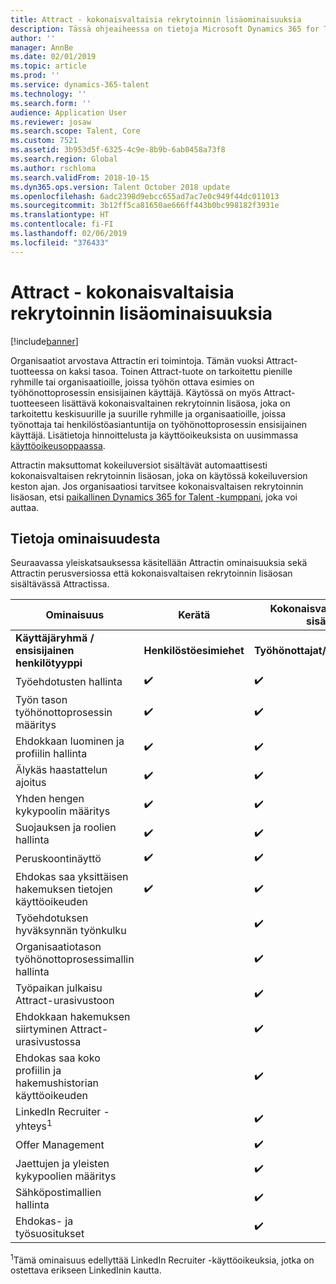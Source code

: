 ```yaml
---
title: Attract - kokonaisvaltaisia rekrytoinnin lisäominaisuuksia
description: Tässä ohjeaiheessa on tietoja Microsoft Dynamics 365 for Talent Attractin lisäosan kokonaisvaltaisista rekrytointiominaisuuksista.
author: ''
manager: AnnBe
ms.date: 02/01/2019
ms.topic: article
ms.prod: ''
ms.service: dynamics-365-talent
ms.technology: ''
ms.search.form: ''
audience: Application User
ms.reviewer: josaw
ms.search.scope: Talent, Core
ms.custom: 7521
ms.assetid: 3b953d5f-6325-4c9e-8b9b-6ab0458a73f8
ms.search.region: Global
ms.author: rschloma
ms.search.validFrom: 2018-10-15
ms.dyn365.ops.version: Talent October 2018 update
ms.openlocfilehash: 6adc2398d9ebcc655ad7ac7e0c949f44dc011013
ms.sourcegitcommit: 3b12ff5ca81650ae666ff443b0bc998182f3931e
ms.translationtype: HT
ms.contentlocale: fi-FI
ms.lasthandoff: 02/06/2019
ms.locfileid: "376433"
---
```

# <a name="attract-comprehensive-hiring-add-on-capabilities"></a>Attract - kokonaisvaltaisia rekrytoinnin lisäominaisuuksia

[!include[banner](../includes/banner.md)]

Organisaatiot arvostava Attractin eri toimintoja. Tämän vuoksi Attract-tuotteessa on kaksi tasoa. Toinen Attract-tuote on tarkoitettu pienille ryhmille tai organisaatioille, joissa työhön ottava esimies on työhönottoprosessin ensisijainen käyttäjä. Käytössä on myös Attract-tuotteeseen lisättävä kokonaisvaltainen rekrytoinnin lisäosa, joka on tarkoitettu keskisuurille ja suurille ryhmille ja organisaatioille, joissa työnottaja tai henkilöstöasiantuntija on työhönottoprosessin ensisijainen käyttäjä.
Lisätietoja hinnoittelusta ja käyttöoikeuksista on uusimmassa [käyttöoikeusoppaassa](https://mbs.microsoft.com/Files/public/365/Dynamics365LicensingGuide.pdf).

Attractin maksuttomat kokeiluversiot sisältävät automaattisesti kokonaisvaltaisen rekrytoinnin lisäosan, joka on käytössä kokeiluversion keston ajan. Jos organisaatiosi tarvitsee kokonaisvaltaisen rekrytoinnin lisäosan, etsi [paikallinen Dynamics 365 for Talent -kumppani](https://dynamics.microsoft.com/partners/find-a-partner/), joka voi auttaa.

## <a name="capability-details"></a>Tietoja ominaisuudesta

Seuraavassa yleiskatsauksessa käsitellään Attractin ominaisuuksia sekä Attractin perusversiossa että kokonaisvaltaisen rekrytoinnin lisäosan sisältävässä Attractissa.

| **Ominaisuus**                                           | **Kerätä**         | **Kokonaisvaltaisen rekrytoinnin sisältävä Attract** |
|----------------------------------------------------------|---------------------|---------------------------------------|
| **Käyttäjäryhmä / ensisijainen** **henkilötyyppi**                      | **Henkilöstöesimiehet** | **Työhönottajat/henkilöstöasiantuntijat**    |
| Työehdotusten hallinta                                | :heavy_check_mark:   | :heavy_check_mark:                    |
| Työn tason työhönottoprosessin määritys                    | :heavy_check_mark:   | :heavy_check_mark:                    |
| Ehdokkaan luominen ja profiilin hallinta                  | :heavy_check_mark:   | :heavy_check_mark:                    |
| Älykäs haastattelun ajoitus                         | :heavy_check_mark:  | :heavy_check_mark:                    |
| Yhden hengen kykypoolin määritys                        | :heavy_check_mark:   | :heavy_check_mark:                    |
| Suojauksen ja roolien hallinta                              | :heavy_check_mark:   | :heavy_check_mark:                    |
| Peruskoontinäyttö                                          | :heavy_check_mark:   | :heavy_check_mark:                    |
| Ehdokas saa yksittäisen hakemuksen tietojen käyttöoikeuden        | :heavy_check_mark:   | :heavy_check_mark:                    |
| Työehdotuksen hyväksynnän työnkulku                             |                     | :heavy_check_mark:                    |
| Organisaatiotason työhönottoprosessimallin hallinta    |                     | :heavy_check_mark:                    |
| Työpaikan julkaisu Attract-urasivustoon                       |                     | :heavy_check_mark:                    |
| Ehdokkaan hakemuksen siirtyminen Attract-urasivustossa   |                      | :heavy_check_mark:                    |
| Ehdokas saa koko profiilin ja hakemushistorian käyttöoikeuden |                     | :heavy_check_mark:                    |
| LinkedIn Recruiter -yhteys<sup>1</sup>                |                     | :heavy_check_mark:                    |
| Offer Management                                         |                     | :heavy_check_mark:                    |
| Jaettujen ja yleisten kykypoolien määritys                     |                     | :heavy_check_mark:                    |
| Sähköpostimallien hallinta                                |                     | :heavy_check_mark:                    |
| Ehdokas- ja työsuositukset                        |                     | :heavy_check_mark:                    |


<sup>1</sup>Tämä ominaisuus edellyttää LinkedIn Recruiter -käyttöoikeuksia, jotka on ostettava erikseen LinkedInin kautta.
